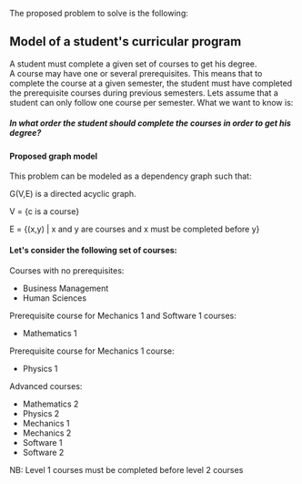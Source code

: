 The proposed problem to solve is the following:

## Model of a student's curricular program

A student must complete a given set of courses to get his degree.  
A course may have one or several prerequisites. This means that to complete the course at a given semester, the student must have completed the prerequisite courses during previous semesters.
Lets assume that a student can only follow one course per semester. What we want to know is:
##### In what order the student should complete the courses in order to get his degree?

#### Proposed graph model

This problem can be modeled as a dependency graph such that:

G(V,E) is a directed acyclic graph.

V = {c is a course}

E = {(x,y) | x and y are courses and x must be completed before y}

#### Let's consider the following set of courses:

Courses with no prerequisites:
 - Business Management 
 - Human Sciences
  
Prerequisite course for Mechanics 1 and Software 1 courses:
 - Mathematics 1
 
Prerequisite course for Mechanics 1 course:
  - Physics 1
  
Advanced courses: 
 - Mathematics 2
 - Physics 2
 - Mechanics 1
 - Mechanics 2
 - Software 1
 - Software 2
 
NB: Level 1 courses must be completed before level 2 courses